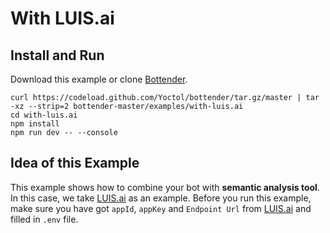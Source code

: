 # With LUIS.ai

## Install and Run

Download this example or clone [Bottender](https://github.com/Yoctol/bottender).

```
curl https://codeload.github.com/Yoctol/bottender/tar.gz/master | tar -xz --strip=2 bottender-master/examples/with-luis.ai
cd with-luis.ai
npm install
npm run dev -- --console
```

## Idea of this Example

This example shows how to combine your bot with **semantic analysis tool**. In
this case, we take [LUIS.ai](https://www.luis.ai/) as an example. Before you run
this example, make sure you have got `appId`, `appKey` and `Endpoint Url` from
[LUIS.ai](https://www.luis.ai/) and filled in `.env` file.
